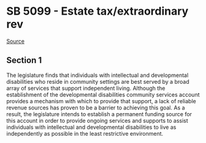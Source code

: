 # SB 5099 - Estate tax/extraordinary rev

[Source](http://lawfilesext.leg.wa.gov/biennium/2023-24/Pdf/Bills/Senate%20Bills/5099.pdf)

## Section 1
The legislature finds that individuals with intellectual and developmental disabilities who reside in community settings are best served by a broad array of services that support independent living. Although the establishment of the developmental disabilities community services account provides a mechanism with which to provide that support, a lack of reliable revenue sources has proven to be a barrier to achieving this goal. As a result, the legislature intends to establish a permanent funding source for this account in order to provide ongoing services and supports to assist individuals with intellectual and developmental disabilities to live as independently as possible in the least restrictive environment.
